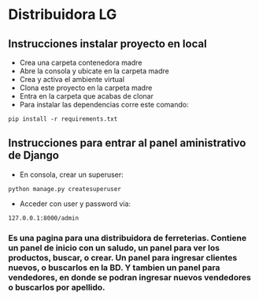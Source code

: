 # Distribuidora LG

## Instrucciones instalar proyecto en local
+ Crea una carpeta contenedora madre
+ Abre la consola y ubicate en la carpeta madre
+ Crea y activa el ambiente virtual
+ Clona este proyecto en la carpeta madre
+ Entra en la carpeta que acabas de clonar
+ Para instalar las dependencias corre este comando:

```
pip install -r requirements.txt
```

## Instrucciones para entrar al panel aministrativo de Django
+ En consola, crear un superuser:
```
python manage.py createsuperuser
```
+ Acceder con user y password via:
```
127.0.0.1:8000/admin
```
### Es una pagina para una distribuidora de ferreterias. Contiene un panel de inicio con un saludo, un panel para ver los productos, buscar, o crear. Un panel para ingresar clientes nuevos, o buscarlos en la BD. Y tambien un panel para vendedores, en donde se podran ingresar nuevos vendedores o buscarlos por apellido.